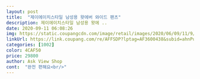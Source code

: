 ```yaml
---
layout: post 
title:  "제이에이치스타일 남성용 왓에버 와이드 팬츠" 
description: 제이에이치스타일 남성용 왓에 ..
date: 2020-09-11 06:08:26 
img: https://static.coupangcdn.com/image/retail/images/2020/06/09/11/9/a20205b5-82b2-4181-8ff9-90e7ae033fbc.jpg 
linkUrl: https://link.coupang.com/re/AFFSDP?lptag=AF3600438&subid=ahnPublicAsk&pageKey=1685444894&itemId=2870798485&vendorItemId=70860013640&traceid=V0-113-9f47ed7b423d68d3 
categories: [1002] 
color: 4CAF50 
price: 29800 
author: Ask View Shop 
cont:  "완전 편해요<br/>" 
---
```

